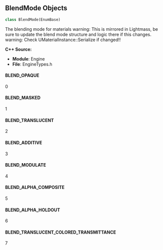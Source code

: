 ## BlendMode Objects

```python
class BlendMode(EnumBase)
```

The blending mode for materials
warning: This is mirrored in Lightmass, be sure to update the blend mode structure and logic there if this changes.
warning: Check UMaterialInstance::Serialize if changed!!

**C++ Source:**

- **Module**: Engine
- **File**: EngineTypes.h

<a id="unreal.BlendMode.BLEND_OPAQUE"></a>

#### BLEND_OPAQUE

0

<a id="unreal.BlendMode.BLEND_MASKED"></a>

#### BLEND_MASKED

1

<a id="unreal.BlendMode.BLEND_TRANSLUCENT"></a>

#### BLEND_TRANSLUCENT

2

<a id="unreal.BlendMode.BLEND_ADDITIVE"></a>

#### BLEND_ADDITIVE

3

<a id="unreal.BlendMode.BLEND_MODULATE"></a>

#### BLEND_MODULATE

4

<a id="unreal.BlendMode.BLEND_ALPHA_COMPOSITE"></a>

#### BLEND_ALPHA_COMPOSITE

5

<a id="unreal.BlendMode.BLEND_ALPHA_HOLDOUT"></a>

#### BLEND_ALPHA_HOLDOUT

6

<a id="unreal.BlendMode.BLEND_TRANSLUCENT_COLORED_TRANSMITTANCE"></a>

#### BLEND_TRANSLUCENT_COLORED_TRANSMITTANCE

7

<a id="unreal.MaterialSamplerType"></a>